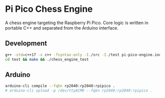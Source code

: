 # Pi Pico Chess Engine

A chess engine targeting the Raspberry Pi Pico. Core logic is written in portable C++ and separated from the Arduino interface.

## Development

```bash
g++ -std=c++17 -x c++ -fsyntax-only -I./src -I./test pi-pico-engine.ino
cd test && make && ./chess_engine_test
```

## Arduino

```bash
arduino-cli compile --fqbn rp2040:rp2040:rpipico .
# arduino-cli upload -p /dev/ttyACM0 --fqbn rp2040:rp2040:rpipico .
```

